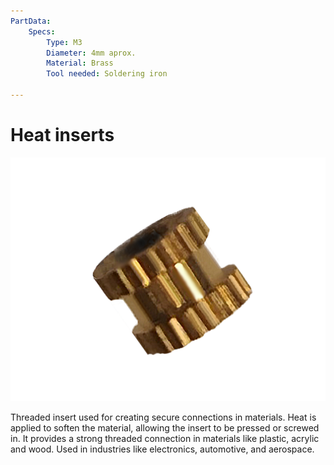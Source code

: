 ```yaml
---
PartData:
    Specs:
        Type: M3
        Diameter: 4mm aprox.
        Material: Brass
        Tool needed: Soldering iron

---
```

# Heat inserts

![](images/abcdefghi.png)


Threaded insert used for creating secure connections in materials. Heat is applied to soften the material, allowing the insert to be pressed or screwed in. It provides a strong threaded connection in materials like plastic, acrylic and wood. Used in industries like electronics, automotive, and aerospace.